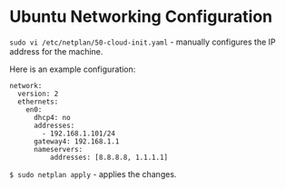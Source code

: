 # Ubuntu Networking Configuration

`sudo vi /etc/netplan/50-cloud-init.yaml` - manually configures the IP address for the machine.

Here is an example configuration:

```
network:
  version: 2
  ethernets:
    en0:
      dhcp4: no
      addresses:
        - 192.168.1.101/24
      gateway4: 192.168.1.1
      nameservers:
          addresses: [8.8.8.8, 1.1.1.1]
```

`$ sudo netplan apply` - applies the changes.